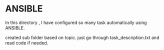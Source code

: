 # ANSIBLE


In this directory , I have configured so many task automatically using ANSIBLE. 

created sub folder based on topic. just go through task_description.txt and read code if needed. 




